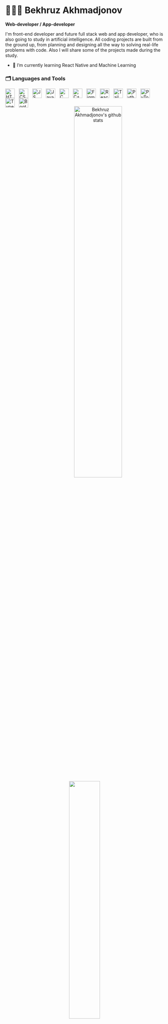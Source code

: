 <!-- # Hi 👋, I am Bekhruz -->
# 👨🏻‍💻 Bekhruz Akhmadjonov
**Web-developer / App-developer**
<!-- [![Typing SVG](https://readme-typing-svg.demolab.com?font=Roboto+Mono&weight=700&size=24&duration=4000&pause=200&color=808080&width=435&lines=Hi+👋+I+am+Bekhruz;Student+of+Murdoch+University+Dubai;Web+Developer;Future+Software+Engineer;)](https://git.io/typing-svg) -->

I'm front-end developer and future full stack web and app developer, who is also going to study in artificial intelligence. All coding projects are built from the ground up, from planning and designing all the way to solving real-life problems with code. Also I will share some of the projects made during the study. 

- 🔭 I’m currently learning React Native and Machine Learning

### 🗂️ Languages and Tools
<img align="left" alt="HTML" width="30px" style="padding-right:10px;" src="https://cdn.jsdelivr.net/gh/devicons/devicon/icons/html5/html5-plain.svg" />
<img align="left" alt="CSS" width="30px" style="padding-right:10px;" src="https://cdn.jsdelivr.net/gh/devicons/devicon/icons/css3/css3-plain.svg" />
<img align="left" alt="JS" width="30px" style="padding-right:10px;" src="https://cdn.jsdelivr.net/gh/devicons/devicon@latest/icons/javascript/javascript-original.svg" />
<img align="left" alt="Java" width="30px" style="padding-right:10px;" src="https://cdn.jsdelivr.net/gh/devicons/devicon/icons/java/java-original.svg" />
<img align="left" alt="C" width="30px" style="padding-right:10px;" src="https://cdn.jsdelivr.net/gh/devicons/devicon/icons/c/c-original.svg" />
<img align="left" alt="C++" width="30px" style="padding-right:10px;" src="https://cdn.jsdelivr.net/gh/devicons/devicon@latest/icons/cplusplus/cplusplus-original.svg" />
<img align="left" alt="Figma" width="30px" style="padding-right:10px;" src="https://cdn.jsdelivr.net/gh/devicons/devicon/icons/figma/figma-original.svg" />
<img align="left" alt="React" width="30px" style="padding-right:10px;" src="https://cdn.jsdelivr.net/gh/devicons/devicon@latest/icons/react/react-original.svg" />
<img align="left" alt="Tailwind" width="30px" style="padding-right:10px;" src="https://cdn.jsdelivr.net/gh/devicons/devicon@latest/icons/tailwindcss/tailwindcss-original.svg" />
<img align="left" alt="Python" width="30px" style="padding-right:10px;" src="https://cdn.jsdelivr.net/gh/devicons/devicon@latest/icons/python/python-original.svg" />
<img align="left" alt="PyTorch" width="30px" style="padding-right:10px;" src="https://cdn.jsdelivr.net/gh/devicons/devicon@latest/icons/pytorch/pytorch-original.svg" />
<img align="left" alt="Typescript" width="30px" style="padding-right:10px;" src="https://cdn.jsdelivr.net/gh/devicons/devicon@latest/icons/typescript/typescript-original.svg" />
<img align="left" alt="Bootstrap" width="30px" style="padding-right:10px;" src="https://cdn.jsdelivr.net/gh/devicons/devicon@latest/icons/bootstrap/bootstrap-original.svg" />


<br/>

#

<!-- [<img src='https://cdn.jsdelivr.net/npm/simple-icons@3.0.1/icons/github.svg' alt='github' height='40'>](https://github.com/Bekhruzakhmadjanov)  [<img src='https://cdn.jsdelivr.net/npm/simple-icons@3.0.1/icons/instagram.svg' alt='instagram' height='40'>](https://www.instagram.com/__axmadjanov_b_/)  [<img src='https://cdn.jsdelivr.net/npm/simple-icons@3.0.1/icons/stackoverflow.svg' alt='stackoverflow' height='40'>](https://stackoverflow.com/users/14751482)   -->

<!-- <a href='https://archiveprogram.github.com/'><img src='https://raw.githubusercontent.com/acervenky/animated-github-badges/master/assets/acbadge.gif' width='40' height='40'></a> <a href='https://docs.github.com/en/developers'><img src='https://raw.githubusercontent.com/acervenky/animated-github-badges/master/assets/devbadge.gif' width='40' height='40'></a> <a href='https://docs.github.com/en/github/supporting-the-open-source-community-with-github-sponsors'><img src='https://raw.githubusercontent.com/acervenky/animated-github-badges/master/assets/sponsorbadge.gif' width='35' height='35'></a>  -->


<div align="center">  
  <img width="55%" height="auto" src="https://github-readme-stats.vercel.app/api?username=Bekhruzakhmadjanov&show_icons=true&count_private=true&hide_border=true&title_color=39FF14&text_color=c9d1d9&bg_color=0d1117" alt="Bekhruz Akhmadjonov's github stats" />
  <img width="44%" height="auto" src="https://github-readme-stats.vercel.app/api/top-langs/?username=Bekhruzakhmadjanov&layout=compact&hide_border=true&title_color=39FF14&text_color=ffffff&bg_color=0d1117" />
</div>

<div align="center"><img height="auto" width="100%" src="https://github-readme-streak-stats.herokuapp.com/?user=Bekhruzakhmadjanov&theme=black-ice&hide_border=true&stroke=0000&background=0D1117&ring=39FF14&fire=39FF14&currStreakLabel=ffffff" alt="Bekhruz Akhmadjonov" /></div>

<!-- [![Top Langs](https://github-readme-stats.vercel.app/api/top-langs/?username=Bekhruzakhmadjanov)](https://github.com/anuraghazra/github-readme-stats)

![GitHub Activity Graph](https://activity-graph.herokuapp.com/graph?username=Bekhruzakhmadjanov)  
 
![GitHub streak stats](https://github-readme-streak-stats.herokuapp.com/?user=Bekhruzakhmadjanov)  -->


### Follow Me
[![GitHub](https://img.shields.io/badge/GitHub-black?style=for-the-badge&logo=github&logoColor=ffffff)](https://github.com/Bekhruzakhmadjanov)
[![Instagram](https://img.shields.io/badge/Instagram-black?style=for-the-badge&logo=instagram&logoColor=6041b2)](https://www.instagram.com/_a_beh_/)
[![LinkedIn](https://img.shields.io/badge/LinkedIn-black?style=for-the-badge&logo=linkedin&logoColor=0a66c2)](https://www.linkedin.com/in/bekhruz-akhmadjonov-152096233/)
[![StackOverFlow](https://img.shields.io/badge/stackoverflow-black?style=for-the-badge&logo=stackoverflow&logoColor=f48024)](https://stackoverflow.com/users/14751482/behruz0801)
[![Sololearn](https://img.shields.io/badge/Sololearn-black?style=for-the-badge&logo=sololearn&logoColor=0a66c2)](https://www.sololearn.com/profile/12090595)
